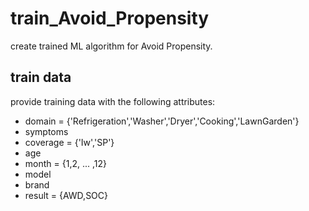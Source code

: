 # train_Avoid_Propensity
create trained ML algorithm for Avoid Propensity.
## train data
provide training data with the following attributes:
* domain = {'Refrigeration','Washer','Dryer','Cooking','LawnGarden'}
* symptoms
* coverage = {'Iw','SP'}
* age
* month = {1,2, ... ,12}
* model
* brand
* result = {AWD,SOC}

